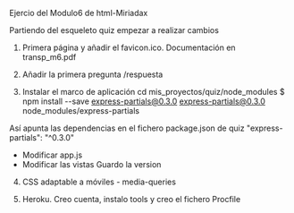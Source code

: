 Ejercio del Modulo6 de html-Miriadax

Partiendo del esqueleto quiz empezar a realizar cambios
1) Primera página y añadir el favicon.ico. Documentación en transp_m6.pdf

2) Añadir la primera pregunta /respuesta

3) Instalar el marco de aplicación
  cd mis_proyectos/quiz/node_modules
  $ npm install --save express-partials@0.3.0
      express-partials@0.3.0 node_modules/express-partials

Así apunta las dependencias en el fichero package.json de quiz
     "express-partials": "^0.3.0"

 - Modificar app.js
 - Modificar las vistas
 Guardo la version

4) CSS adaptable a móviles - media-queries

5) Heroku. Creo cuenta, instalo tools y creo el fichero Procfile
